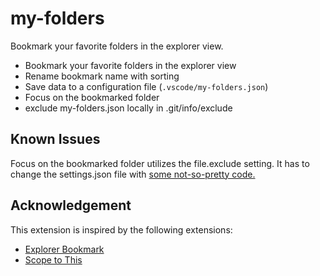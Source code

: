 # my-folders

Bookmark your favorite folders in the explorer view.

- Bookmark your favorite folders in the explorer view
- Rename bookmark name with sorting
- Save data to a configuration file (`.vscode/my-folders.json`)
- Focus on the bookmarked folder
- exclude my-folders.json locally in .git/info/exclude

## Known Issues

Focus on the bookmarked folder utilizes the file.exclude setting. It has to change the settings.json file with [some not-so-pretty code.](https://github.com/microsoft/vscode/issues/869)

## Acknowledgement

This extension is inspired by the following extensions:

- [Explorer Bookmark](https://github.com/UrosVuj/Explorer-Bookmark)
- [Scope to This](https://github.com/rhalaly/scope-to-this-vscode)
